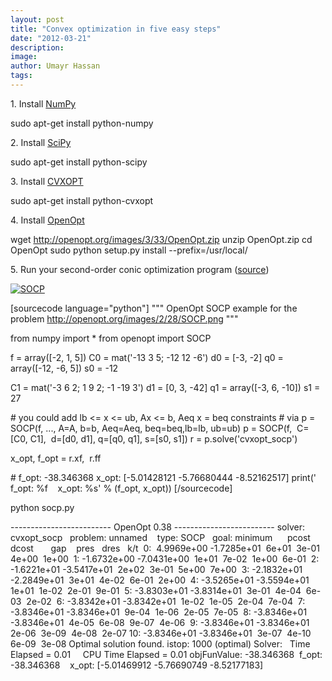```yaml
---
layout: post
title: "Convex optimization in five easy steps"
date: "2012-03-21"
description:
image: 
author: Umayr Hassan
tags:
---
```


1\. Install [NumPy](http://numpy.scipy.org/ "NumPy")

sudo apt-get install python-numpy

2\. Install [SciPy](http://www.scipy.org "SciPy")

sudo apt-get install python-scipy

3\. Install [CVXOPT](http://abel.ee.ucla.edu/cvxopt/ "CVXOPT")

sudo apt-get install python-cvxopt

4\. Install [OpenOpt](http://openopt.org/Welcome "OpenOpt")

wget http://openopt.org/images/3/33/OpenOpt.zip
unzip OpenOpt.zip
cd OpenOpt
sudo python setup.py install --prefix=/usr/local/

5\. Run your second-order conic optimization program ([source](http://trac.openopt.org/openopt/browser/PythonPackages/OpenOpt/openopt/examples/socp_1.py "source"))

[![](http://umayrh.files.wordpress.com/2012/03/socp.png?w=300 "SOCP")](http://umayrh.files.wordpress.com/2012/03/socp.png)

\[sourcecode language="python"\] """ OpenOpt SOCP example for the problem http://openopt.org/images/2/28/SOCP.png """

from numpy import \* from openopt import SOCP

f = array(\[-2, 1, 5\]) C0 = mat('-13 3 5; -12 12 -6') d0 = \[-3, -2\] q0 = array(\[-12, -6, 5\]) s0 = -12

C1 = mat('-3 6 2; 1 9 2; -1 -19 3') d1 = \[0, 3, -42\] q1 = array(\[-3, 6, -10\]) s1 = 27

\# you could add lb <= x <= ub, Ax <= b, Aeq x = beq constraints # via p = SOCP(f, ..., A=A, b=b, Aeq=Aeq, beq=beq,lb=lb, ub=ub) p = SOCP(f,  C=\[C0, C1\],  d=\[d0, d1\], q=\[q0, q1\], s=\[s0, s1\]) r = p.solve('cvxopt\_socp')

x\_opt, f\_opt = r.xf,  r.ff

\# f\_opt: -38.346368 x\_opt: \[-5.01428121 -5.76680444 -8.52162517\] print(' f\_opt: %f    x\_opt: %s' % (f\_opt, x\_opt)) \[/sourcecode\]

python socp.py

------------------------- OpenOpt 0.38 -------------------------
solver: cvxopt\_socp   problem: unnamed    type: SOCP   goal: minimum
     pcost       dcost       gap    pres   dres   k/t
 0:  4.9969e+00 -1.7285e+01  6e+01  3e-01  4e+00  1e+00
 1: -1.6732e+00 -7.0431e+00  1e+01  7e-02  1e+00  6e-01
 2: -1.6221e+01 -3.5417e+01  2e+02  3e-01  5e+00  7e+00
 3: -2.1832e+01 -2.2849e+01  3e+01  4e-02  6e-01  2e+00
 4: -3.5265e+01 -3.5594e+01  1e+01  1e-02  2e-01  9e-01
 5: -3.8303e+01 -3.8314e+01  3e-01  4e-04  6e-03  2e-02
 6: -3.8342e+01 -3.8342e+01  1e-02  1e-05  2e-04  7e-04
 7: -3.8346e+01 -3.8346e+01  9e-04  1e-06  2e-05  7e-05
 8: -3.8346e+01 -3.8346e+01  4e-05  6e-08  9e-07  4e-06
 9: -3.8346e+01 -3.8346e+01  2e-06  3e-09  4e-08  2e-07
10: -3.8346e+01 -3.8346e+01  3e-07  4e-10  6e-09  3e-08
Optimal solution found.
istop: 1000 (optimal)
Solver:   Time Elapsed = 0.01     CPU Time Elapsed = 0.01
objFunValue: -38.346368
 f\_opt: -38.346368    x\_opt: \[-5.01469912 -5.76690749 -8.52177183\]
